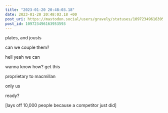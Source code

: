 ```yaml
---
title: "2023-01-20 20:48:03.18"
date: 2023-01-20 20:48:03.18 +00
post_uri: https://mastodon.social/users/gravely/statuses/109723496163953593
post_id: 109723496163953593
---
```

plates, and jousts

can we couple them?

hell yeah we can

wanna know how? get this

proprietary to macmillan

only us

ready?

[lays off 10,000 people because a competitor just did]


